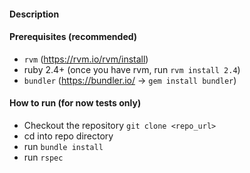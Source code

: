 #### Description


#### Prerequisites (recommended)
* `rvm` (https://rvm.io/rvm/install)
* ruby 2.4+ (once you have rvm, run `rvm install 2.4`)
* `bundler` (https://bundler.io/ -> `gem install bundler`)

#### How to run (for now tests only)
* Checkout the repository `git clone <repo_url>`
* cd into repo directory
* run `bundle install`
* run `rspec`
